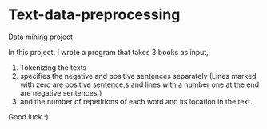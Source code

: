 # Text-data-preprocessing

Data mining project

In this project, I wrote a program that takes 3 books as input, 
1. Tokenizing the texts
2. specifies the negative and positive sentences separately (Lines marked with zero are positive sentence,s and lines with a number one at the end are negative sentences.)
3. and the number of repetitions of each word and its location in the text.

Good luck :)
